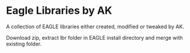 # Eagle Libraries by AK
A collection of EAGLE libraries either created, modified or tweaked by AK.

Download zip, extract lbr folder in EAGLE install directory and merge with existing folder.

